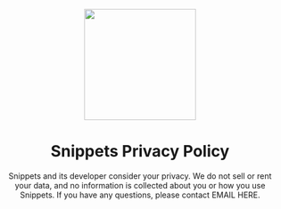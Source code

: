 <p align="center">
<img src="https://user-images.githubusercontent.com/17661536/181826164-d26ca67c-4883-40b9-923e-b7f1f7d5ab92.svg" width=200 />
</p>

<h1 align="center">
Snippets Privacy Policy
</h1>

<p align="center">
Snippets and its developer consider your privacy. We do not sell or rent your data, and no information is collected about you or how you use Snippets. If you have any questions, please contact EMAIL HERE.
</p>
